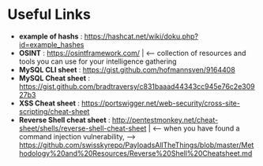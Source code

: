 # Useful Links

- **example of hashs** : https://hashcat.net/wiki/doku.php?id=example_hashes
- **OSINT** : https://osintframework.com/  | <-- collection of resources and tools you can use for your intelligence gathering
- **MySQL CLI sheet** : https://gist.github.com/hofmannsven/9164408
- **MySQL Cheat sheet** : https://gist.github.com/bradtraversy/c831baaad44343cc945e76c2e30927b3
- **XSS Cheat sheet** : https://portswigger.net/web-security/cross-site-scripting/cheat-sheet
- **Reverse Shell cheat sheet** : http://pentestmonkey.net/cheat-sheet/shells/reverse-shell-cheat-sheet | <-- when you have found a command injection vulnerability, --> https://github.com/swisskyrepo/PayloadsAllTheThings/blob/master/Methodology%20and%20Resources/Reverse%20Shell%20Cheatsheet.md
